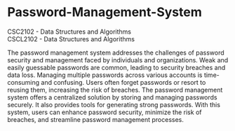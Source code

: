 # Password-Management-System

CSC2102 - Data Structures and Algorithms  
CSCL2102 - Data Structures and Algorithms

The password management system addresses the challenges of password security and management faced by individuals and organizations. Weak and easily guessable passwords are common, leading to security breaches and data loss. Managing multiple passwords across various accounts is time-consuming and confusing. Users often forget passwords or resort to reusing 
them, increasing the risk of breaches. The password management system offers a centralized solution by storing and managing passwords securely. It also provides tools for generating strong passwords. With this system, users can enhance password security, minimize the risk of breaches, and streamline password management processes.
